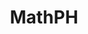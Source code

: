 ---
home: true
icon: home
title: MathPH
heroImage: /geekfz.png
heroText: MathPH
tagline: 识规律，解未知；由表象，探本质


actions:
  - text: 付费课程
    link: https://deelmind.com/pay/class/
    type: primary

  - text: 加群资源
    link: https://deelmind.com/pay/group
    type: primary
  
  - text: TSPACEY
    link: https://tspacey.deelmind.com/
    type: primary

  - text: 攻防平台
    link: https://deelmind.com/pay/platform
    type: primary

  - text: 新手免费渗透课程路线👇
    link: https://deelmind.com/pay/video
    type: primary

features:
  - title: 数理通学
    icon: study
    details: 数学整体技术体系
    link: /sltx/

  - title: 数学历史
    icon: study
    details: 数学历史
    link: /sltx/history
  
  - title: 数学人物
    icon: study
    details: 数学人物
    link: /sltx/people

  - title: 数学作用
    icon: study
    details: 数学作用
    link: /sltx/func

  - title: 数学符号
    icon: study
    details: 数学作用
    link: /sltx/sym

  - title: 计算机数学
    icon: study
    details: 计算机与数学结合
    link: /computer/

  - title: 人工智能AI
    icon: back-stage
    details: 机器学习，深度学习算法
    link: /computer/AI

  - title: AI安全
    icon: back-stage
    details: AI安全实例，机器学习，深度学习
    link: https://deelmind.com/ai/


  - title: 直播答疑💯
    icon: back-stage
    details: 直播答疑
    link: https://deelmind.com/pay/alive
  
  - title: 网安科普
    icon: back-stage
    details: 与其让他们忽悠你，不如我来告诉你真相
    link: https://deelmind.com/mind/kepu

  - title: 抵制八股
    icon: news
    details: 抵制八股
    link: https://deelmind.com/mind/bagu

  - title: 密码学
    icon: back-stage
    details: 密码学，密码学安全
    link: /computer/alg

copyright: false
footer: Copyright © 2023 <a href="https://deelmind.com" target="_blank">極客方舟</a>
---